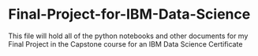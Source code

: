 # Final-Project-for-IBM-Data-Science

This file will hold all of the python notebooks and other documents for my Final Project in the Capstone course for an IBM Data Science Certificate
